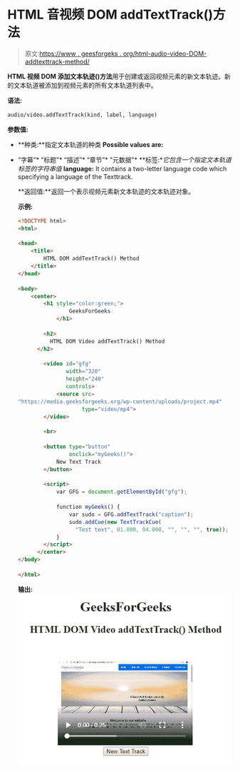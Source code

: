 # HTML 音视频 DOM addTextTrack()方法

> 原文:[https://www . geesforgeks . org/html-audio-video-DOM-addtexttrack-method/](https://www.geeksforgeeks.org/html-audio-video-dom-addtexttrack-method/)

**HTML 视频 DOM 添加文本轨迹()方法**用于创建或返回视频元素的新文本轨迹。新的文本轨道被添加到视频元素的所有文本轨道列表中。

**语法:**

```html
audio/video.addTextTrack(kind, label, language)
```

**参数值:**

*   **种类:**指定文本轨道的种类
    **Possible values are:**

*   “字幕”*   "标题"*   “描述”*   “章节”*   "元数据"*   **标签:**它包含一个指定文本轨道标签的字符串值*   **language:** It contains a two-letter language code which specifying a language of the Texttrack.

    **返回值:**返回一个表示视频元素新文本轨迹的文本轨迹对象。

    **示例:**

    ```html
    <!DOCTYPE html>
    <html>

    <head>
        <title>
            HTML DOM addTextTrack() Method
        </title>
    </head>

    <body>
        <center>
            <h1 style="color:green;">  
                    GeeksForGeeks  
                </h1>

            <h2>
              HTML DOM Video addTextTrack() Method
          </h2>

            <video id="gfg"
                   width="320" 
                   height="240" 
                   controls>
                <source src=
    "https://media.geeksforgeeks.org/wp-content/uploads/project.mp4"
                        type="video/mp4">
            </video>

            <br>

            <button type="button" 
                    onclick="myGeeks()">
                New Text Track
            </button>

            <script>
                var GFG = document.getElementById("gfg");

                function myGeeks() {
                    var sudo = GFG.addTextTrack("caption");
                    sudo.addCue(new TextTrackCue(
                      "Test text", 01.000, 04.000, "", "", "", true));
                }
            </script>
          </center>
    </body>

    </html>
    ```

    **输出:**
    ![](img/77123c1acbbe5d495a76fb3c204b4da1.png)